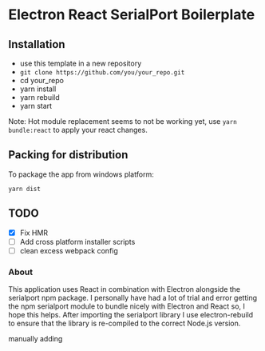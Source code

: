 # Electron React SerialPort Boilerplate

## Installation

* use this template in a new repository
* `git clone https://github.com/you/your_repo.git`
* cd your_repo
* yarn install
* yarn rebuild
* yarn start

Note: Hot module replacement seems to not be working yet, use `yarn bundle:react` 
to apply your react changes.

## Packing for distribution

To package the app from windows platform:

`yarn dist`

## TODO

- [x] Fix HMR
- [ ] Add cross platform installer scripts
- [ ] clean excess webpack config

### About

This application uses React in combination with Electron alongside the serialport npm package. I personally have had a lot of trial and error getting the npm serialport module to bundle nicely with Electron and React so, I hope this helps. After importing the serialport library I use electron-rebuild to ensure that the library is re-compiled to the correct Node.js version.

manually adding

